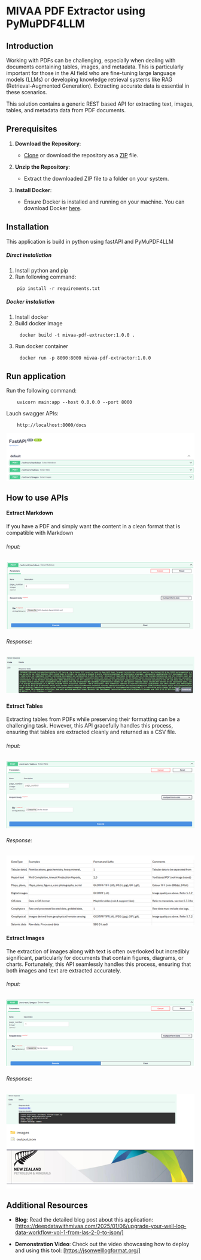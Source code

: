 # MIVAA PDF Extractor using PyMuPDF4LLM

## Introduction

Working with PDFs can be challenging, especially when dealing with documents containing tables, images, and metadata. This is particularly important for those in the AI field who are fine-tuning large language models (LLMs) or developing knowledge retrieval systems like RAG (Retrieval-Augmented Generation). Extracting accurate data is essential in these scenarios.

This solution contains a generic REST based API for extracting text, images, tables, and metadata data from PDF documents.

## Prerequisites

1. **Download the Repository**:
   - [Clone](https://github.com/MIVAA-ai/mivaa-las-to-json-convertor.git) or download the repository as a [ZIP](https://github.com/MIVAA-ai/mivaa-las-to-json-convertor/archive/refs/heads/main.zip) file.

2. **Unzip the Repository**:
   - Extract the downloaded ZIP file to a folder on your system.

3. **Install Docker**:
   - Ensure Docker is installed and running on your machine. You can download Docker [here](https://www.docker.com/).

## Installation 
This application is build in python using fastAPI and PyMuPDF4LLM

##### Direct installation
1. Install python and pip
2. Run following command:
```
    pip install -r requirements.txt
```

##### Docker installation
1. Install docker
2. Build docker image
```
     docker build -t mivaa-pdf-extractor:1.0.0 .
```
3. Run docker container
```
     docker run -p 8000:8000 mivaa-pdf-extractor:1.0.0
```
## Run application

Run the following command:
```
    uvicorn main:app --host 0.0.0.0 --port 8000
```

Lauch swagger APIs:
```
    http://localhost:8000/docs
```
![Alt text](images/swagger_home.jpg)

## How to use APIs


#### Extract Markdown

If you have a PDF and simply want the content in a clean format that is compatible with Markdown
###### Input:
![Alt text](images/swagger_extract_markdown_input.jpg)

###### Response:
![Alt text](images/swagger_extract_markdown_response.jpg)



#### Extract Tables

Extracting tables from PDFs while preserving their formatting can be a challenging task. However, this API gracefully handles this process, ensuring that tables are extracted cleanly and returned as a CSV file.

###### Input:
![Alt text](images/swagger_extract_table_input.jpg)

###### Response:
![Alt text](images/swagger_extract_table_response.jpg)



#### Extract Images

The extraction of images along with text is often overlooked but incredibly significant, particularly for documents that contain figures, diagrams, or charts. Fortunately, this API seamlessly handles this process, ensuring that both images and text are extracted accurately.

###### Input:
![Alt text](images/swagger_extract_images_input.jpg)

###### Response:
![Alt text](images/swagger_extract_images_response.jpg)

## Additional Resources

- **Blog**:
  Read the detailed blog post about this application: [https://deepdatawithmivaa.com/2025/01/06/upgrade-your-well-log-data-workflow-vol-1-from-las-2-0-to-json/]

- **Demonstration Video**:
  Check out the video showcasing how to deploy and using this tool: [https://jsonwelllogformat.org/]
